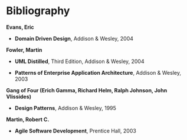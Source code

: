 # Bibliography


**Evans, Eric**

- **Domain Driven Design**, Addison & Wesley, 2004 <a name="ddd"></a>

**Fowler, Martin**

 - **UML Distilled**, Third Edition, Addison & Wesley, 2004 <a name="umldistilled"></a>

 - **Patterns of Enterprise Application Architecture**, Addison & Wesley, 2003 <a name="poeaa"></a>

**Gang of Four (Erich Gamma, Richard Helm, Ralph Johnson, John Vlissides)**

 - **Design Patterns**, Addison & Wesley, 1995 <a name="ddd"></a>

**Martin, Robert C.**

- **Agile Software Development**, Prentice Hall, 2003 <a name="asd"></a>